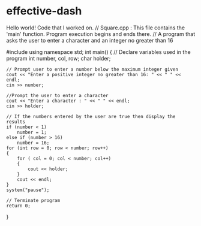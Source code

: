 # effective-dash
Hello world! Code that I worked on. 
// Square.cpp : This file contains the 'main' function. Program execution begins and ends there.
// A program that asks the user to enter a character and an integer no greater than 16 

#include <iostream>
using namespace std;
int main()
{
    // Declare variables used in the program 
    int number, col, row;
    char holder;

    // Prompt user to enter a number below the maximum integer given
    cout << "Enter a positive integer no greater than 16: " << " " << endl;
    cin >> number;

    //Prompt the user to enter a character
    cout << "Enter a character : " << " " << endl;
    cin >> holder;

    // If the numbers entered by the user are true then display the results 
    if (number < 1)
        number = 1;
    else if (number > 16)
        number = 16;
    for (int row = 0; row < number; row++)
    {
        for ( col = 0; col < number; col++)
        {
            cout << holder;
        }
        cout << endl;
    }
    system("pause");

    // Terminate program
    return 0;
}

